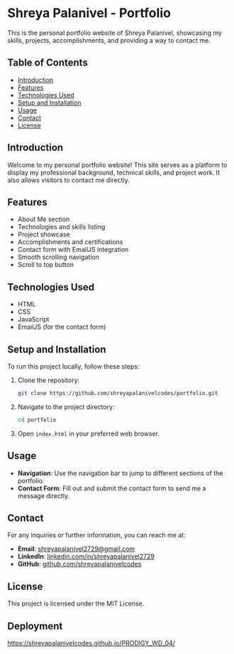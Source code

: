 # Shreya Palanivel - Portfolio

This is the personal portfolio website of Shreya Palanivel, showcasing my skills, projects, accomplishments, and providing a way to contact me.

## Table of Contents
- [Introduction](#introduction)
- [Features](#features)
- [Technologies Used](#technologies-used)
- [Setup and Installation](#setup-and-installation)
- [Usage](#usage)
- [Contact](#contact)
- [License](#license)

## Introduction
Welcome to my personal portfolio website! This site serves as a platform to display my professional background, technical skills, and project work. It also allows visitors to contact me directly.

## Features
- About Me section
- Technologies and skills listing
- Project showcase
- Accomplishments and certifications
- Contact form with EmailJS integration
- Smooth scrolling navigation
- Scroll to top button

## Technologies Used
- HTML
- CSS
- JavaScript
- EmailJS (for the contact form)

## Setup and Installation
To run this project locally, follow these steps:

1. Clone the repository:
    ```sh
    git clone https://github.com/shreyapalanivelcodes/portfolio.git
    ```

2. Navigate to the project directory:
    ```sh
    cd portfolio
    ```

3. Open `index.html` in your preferred web browser.

## Usage
- **Navigation**: Use the navigation bar to jump to different sections of the portfolio.
- **Contact Form**: Fill out and submit the contact form to send me a message directly.

## Contact
For any inquiries or further information, you can reach me at:
- **Email**: shreyapalanivel2729@gmail.com
- **LinkedIn**: [linkedin.com/in/shreyapalanivel2729](https://linkedin.com/in/shreyapalanivel2729)
- **GitHub**: [github.com/shreyapalanivelcodes](https://github.com/shreyapalanivelcodes)

## License
This project is licensed under the MIT License.

## Deployment 
https://shreyapalanivelcodes.github.io/PRODIGY_WD_04/
